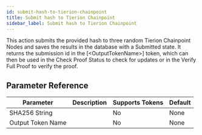 ```yaml
---
id: submit-hash-to-tierion-chainpoint
title: Submit hash to Tierion Chainpoint
sidebar_label: Submit hash to Tierion Chainpoint
---
```



This action submits the provided hash to three random Tierion Chainpoint Nodes and saves the results in the database with a Submitted state. It returns the submission id in the [&lt;OutputTokenName&gt;] token, which can then be used in the Check Proof Status to check for updates or in the Verify Full Proof to verify the proof.

## Parameter Reference
| Parameter | Description | Supports Tokens | Default |
| -- | -- | -- | -- |
| SHA256 String |  | No | None |
| Output Token Name |  | No | None |
